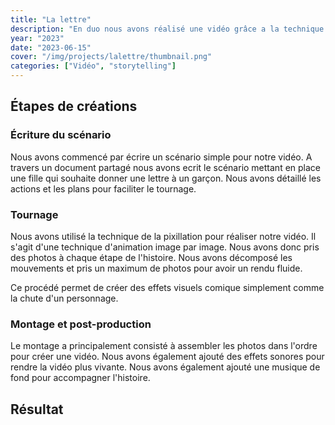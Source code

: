 ```yaml
---
title: "La lettre"
description: "En duo nous avons réalisé une vidéo grâce a la technique de la pixillation. Nous avons créé un scénario et des personnages pour raconter une petite histoire."
year: "2023"
date: "2023-06-15"
cover: "/img/projects/lalettre/thumbnail.png"
categories: ["Vidéo", "storytelling"]
---
```


## Étapes de créations

### Écriture du scénario

Nous avons commencé par écrire un scénario simple pour notre vidéo. A travers un document partagé nous avons ecrit le scénario mettant en place une fille qui souhaite donner une lettre à un garçon. Nous avons détaillé les actions et les plans pour faciliter le tournage.

### Tournage

Nous avons utilisé la technique de la pixillation pour réaliser notre vidéo. Il s'agit d'une technique d'animation image par image. Nous avons donc pris des photos à chaque étape de l'histoire. Nous avons décomposé les mouvements et pris un maximum de photos pour avoir un rendu fluide.

Ce procédé permet de créer des effets visuels comique simplement comme la chute d'un personnage. 

### Montage et post-production

Le montage a principalement consisté à assembler les photos dans l'ordre pour créer une vidéo. Nous avons également ajouté des effets sonores pour rendre la vidéo plus vivante. Nous avons également ajouté une musique de fond pour accompagner l'histoire.

## Résultat
